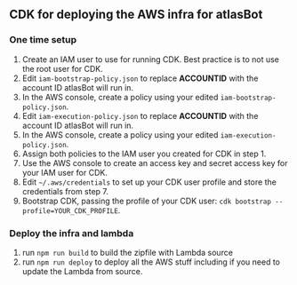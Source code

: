 ## CDK for deploying the AWS infra for atlasBot
### One time setup
1. Create an IAM user to use for running CDK.  Best practice is to not use the root user for CDK.
2. Edit `iam-bootstrap-policy.json` to replace __ACCOUNTID__ with the account ID atlasBot will run in.
3. In the AWS console, create a policy using your edited `iam-bootstrap-policy.json`.
4. Edit `iam-execution-policy.json` to replace __ACCOUNTID__ with the account ID atlasBot will run in.
5. In the AWS console, create a policy using your edited `iam-execution-policy.json`.
6. Assign both policies to the IAM user you created for CDK in step 1.
7. Use the AWS console to create an access key and secret access key for your IAM user for CDK.
8. Edit `~/.aws/credentials` to set up your CDK user profile and store the credentials from step 7.
9. Bootstrap CDK, passing the profile of your CDK user: `cdk bootstrap --profile=YOUR_CDK_PROFILE`.

### Deploy the infra and lambda
1. run `npm run build` to build the zipfile with Lambda source
2. run `npm run deploy` to deploy all the AWS stuff including if you need to update the Lambda from source.
